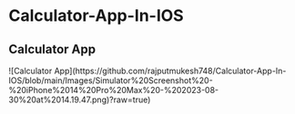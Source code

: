 # Calculator-App-In-IOS

<h2>Calculator App</h2>
![Calculator App](https://github.com/rajputmukesh748/Calculator-App-In-IOS/blob/main/Images/Simulator%20Screenshot%20-%20iPhone%2014%20Pro%20Max%20-%202023-08-30%20at%2014.19.47.png)?raw=true)
